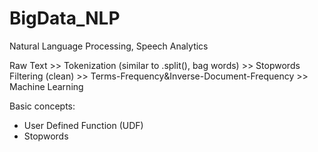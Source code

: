 # BigData_NLP
Natural Language Processing, Speech Analytics

Raw Text >> Tokenization (similar to .split(), bag words) >> Stopwords Filtering (clean) >> Terms-Frequency&Inverse-Document-Frequency >> Machine Learning

Basic concepts: 

- User Defined Function (UDF)
- Stopwords

